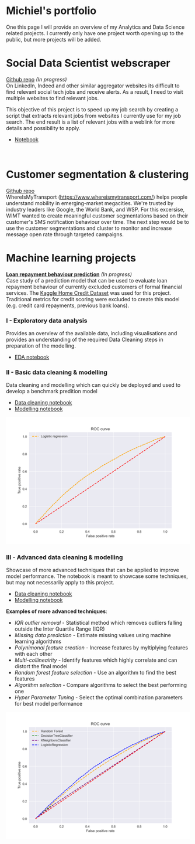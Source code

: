 # Michiel's portfolio
One this page I will provide an overview of my Analytics and Data Science related projects. I currently only have one project worth opening up to the public, but more projects will be added.


# **Social Data Scientist webscraper**  <br/>
[Github repo](https://github.com/Dutchmick/social_job_webscraper) *(In progress)* <br/>
On LinkedIn, Indeed and other similar aggregator websites its difficult to find relevant social tech jobs and receive alerts. As a result, I need to visit multiple websites to find relevant jobs.

This objective of this project is to speed up my job search by creating a script that extracts relevant jobs from websites I currently use for my job search. The end result is a list of relevant jobs with a weblink for more details and possibility to apply.
- [Notebook](https://github.com/Dutchmick/social_job_webscraper/blob/master/notebooks/Webscraper.ipynb)
<br/>

# **Customer segmentation & clustering**  <br/>
[Github repo](https://github.com/Dutchmick/Whereismytransport) <br/>
WhereIsMyTransport (https://www.whereismytransport.com/) helps people understand mobility in emerging-market megacities. We're trusted by industry leaders like Google, the World Bank, and WSP.
For this excersise, WIMT wanted to create meaningful customer segmentations based on their customer's SMS notification behaviour over time. The next step would be to use the customer segmentations and cluster to monitor and increase message open rate through targeted campaigns.


# **Machine learning projects**
**[Loan repayment behaviour prediction](https://github.com/Dutchmick/loan_repayment_prediction)** *(In progress)* <br/>
Case study of a prediction model that can be used to evaluate loan repayment behaviour of currently excluded customers of formal financial services. The [Kaggle Home Credit Dataset](https://www.kaggle.com/c/home-credit-default-risk) was used for this project. Traditional metrics for credit scoring were excluded to create this model (e.g. credit card repayments, previous bank loans).

### I - Exploratory data analysis
Provides an overview of the available data, including visualisations and provides an understanding of the required Data Cleaning steps in preparation of the modelling.
- [EDA notebook](https://github.com/Dutchmick/loan_repayment_prediction/blob/master/notebooks/Homecred%20-%20Exploratory%20analysis.ipynb)

### II - Basic data cleaning & modelling
Data cleaning and modelling which can quickly be deployed and used to develop a benchmark predition model
- [Data cleaning notebook](https://github.com/Dutchmick/loan_repayment_prediction/blob/master/notebooks/Homecred%20-%20Data%20cleaning%20-%20Basic.ipynb)
- [Modelling notebook](https://github.com/Dutchmick/loan_repayment_prediction/blob/master/notebooks/Homecred%20-%20ML%20modelling%20-%20Basic.ipynb)

![](/Images/ROC_graph_basic.png)


### III - Advanced data cleaning & modelling
Showcase of more advanced techniques that can be applied to improve model performance. The notebook is meant to showcase some techniques, but may not necessarily apply to this project.
- [Data cleaning notebook](https://github.com/Dutchmick/loan_repayment_prediction/blob/master/notebooks/Homecred%20-%20Data%20cleaning%20-%20Advanced.ipynb)
- [Modelling notebook](https://github.com/Dutchmick/loan_repayment_prediction/blob/master/notebooks/Homecred%20-%20ML%20modelling%20-%20Advanced.ipynb)

**Examples of more advanced techniques**:
- *IQR outlier removal* - Statistical method which removes outliers falling outside the Inter Quartile Range (IQR)
- *Missing data prediction* - Estimate missing values using machine learning algorithms
- *Polynimonal feature creation* - Increase features by myltiplying features with each other
- *Multi-collineairity* - Identify features which highly correlate and can distort the final model
- *Random forest feature selection* - Use an algorithm to find the best features
- *Algorithm selection* - Compare algorithms to select the best performing one
- *Hyper Parameter Tuning* - Select the optimal combination parameters for best model performance


![](/Images/ROC_graph_advanced.png)

<br/><br/><br/><br/><br/><br/><br/><br/><br/><br/><br/><br/><br/><br/><br/><br/><br/><br/><br/><br/><br/>


